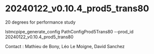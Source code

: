 # 20240122_v0.10.4_prod5_trans80

20 degrees for performance study

lstmcpipe_generate_config PathConfigProd5Trans80 --prod_id 20240122_v0.10.4_prod5_trans80

Contact : Mathieu de Bony, Léo Le Moigne, David Sanchez



